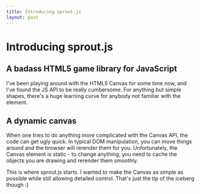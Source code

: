 ```yaml
---
title: Introducing sprout.js
layout: post
---
```


# Introducing sprout.js
## A badass HTML5 game library for JavaScript

I've been playing around with the HTML5 Canvas for some time now,
and I've found the JS API to be really cumbersome. For anything but simple
shapes, there's a huge learning curve for anybody not familiar with the
element.

## A dynamic canvas

When one tries to do anything more complicated with the Canvas API, the code
can get ugly quick. In typical DOM manipulation, you can move things around and
the browser will rerender them for you. Unfortunately, the Canvas element is
static - to change anything, you need to cache the objects you are drawing
and rerender them smoothly.

This is where sprout.js starts. I wanted to make the Canvas as simple as
possible while still allowing detailed control. That's just the tip of the
iceberg though :)
